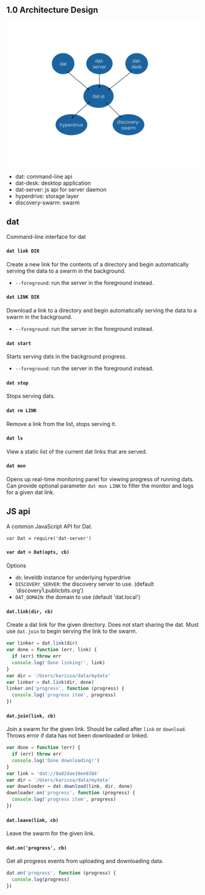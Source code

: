 ## 1.0 Architecture Design

![dat-arch.001.jpg](arch.png)


  * dat: command-line api
  * dat-desk: desktop application
  * dat-server: js api for server daemon
  * hyperdrive: storage layer
  * discovery-swarm: swarm


## dat

Command-line interface for dat

#### `dat link DIR`

Create a new link for the contents of a directory and begin automatically serving the data to a swarm in the background.

  * `--foreground`: run the server in the foreground instead.

#### `dat LINK DIR`

Download a link to a directory and begin automatically serving the data to a swarm in the background.

  * `--foreground`: run the server in the foreground instead.

#### `dat start`

Starts serving dats in the background progress.

  * `--foreground`: run the server in the foreground instead.

#### `dat stop`

Stops serving dats.

#### `dat rm LINK`

Remove a link from the list, stops serving it.

#### `dat ls`

View a static list of the current dat links that are served.

#### `dat mon`

Opens up real-time monitoring panel for viewing progress of running dats. Can provide optional parameter `dat mon LINK` to filter the monitor and logs for a given dat link.


## JS api

A common JavaScript API for Dat.

```
var Dat = require('dat-server')
```

#### `var dat = Dat(opts, cb)`

Options

  * `db`: leveldb instance for underlying hyperdrive
  * `DISCOVERY_SERVER`: the discovery server to use. (default 'discovery1.publicbits.org')
  * `DAT_DOMAIN`: the domain to use (default 'dat.local')

#### `dat.link(dir, cb)`

Create a dat link for the given directory. Does not start sharing the dat. Must use `dat.join` to begin serving the link to the swarm.

```js
var linker = dat.link(dir)
var done = function (err, link) {
  if (err) throw err
  console.log('Done linking!', link)
}
var dir = '/Users/karissa/data/mydata'
var linker = dat.link(dir, done)
linker.on('progress', function (progress) {
  console.log('progress item', progress)
})
```

#### `dat.join(link, cb)`

Join a swarm for the given link. Should be called after `link` or `download`. Throws error if data has not been downloaded or linked.

```js
var done = function (err) {
  if (err) throw err
  console.log('Done downloading!')
}
var link = 'dat://8a82dae10ee8384'
var dir = '/Users/karissa/data/mydata'
var downloader = dat.download(link, dir, done)
downloader.on('progress', function (progress) {
  console.log('progress item', progress)
})
```

#### `dat.leave(link, cb)`

Leave the swarm for the given link.

#### `dat.on('progress', cb)`

Get all progress events from uploading and downloading data.

```js
dat.on('progress', function (progress) {
  console.log(progress)
})
```
